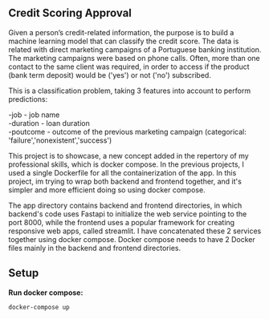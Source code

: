 ## Credit Scoring Approval

Given a person’s credit-related information, the purpose is to build a machine learning model that can classify the credit score.
The data is related with direct marketing campaigns of a Portuguese banking institution. 
The marketing campaigns were based on phone calls. 
Often, more than one contact to the same client was required, 
in order to access if the product (bank term deposit) would be ('yes') or not ('no') subscribed. 


This is a classification problem, taking 3 features into account to perform predictions:

-job - job name <br>
-duration - loan duration <br>
-poutcome - outcome of the previous marketing campaign (categorical: 'failure','nonexistent','success') <br>

This project is to showcase, a new concept added in the repertory of my professional skills, which is docker compose.
In the previous projects, I used a single Dockerfile for all the containerization of the app. In this project, im trying
to wrap both backend and frontend together, and it's simpler and more efficient doing so using docker compose.

The app directory contains backend and frontend directories, in which backend's code uses 
Fastapi to initialize the web service pointing to the port 8000, while the frontend uses a popular framework for 
creating responsive web apps, called streamlit. I have concatenated these 2 services together using docker compose. Docker
compose needs to have 2 Docker files mainly in the backend and frontend directories.

## Setup

 **Run docker compose:**

 `docker-compose up`
